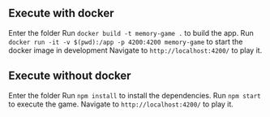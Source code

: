 ## Execute with docker

Enter the folder
Run `docker build -t memory-game .` to build the app.
Run `docker run -it -v $(pwd):/app -p 4200:4200 memory-game` to start the docker image in development
Navigate to `http://localhost:4200/` to play it.

## Execute without docker

Enter the folder
Run `npm install` to install the dependencies.
Run `npm start` to execute the game.
Navigate to `http://localhost:4200/` to play it.
